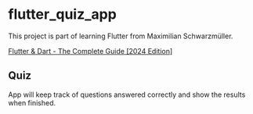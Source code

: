 # flutter_quiz_app

This project is part of learning Flutter from Maximilian Schwarzmüller.

[Flutter & Dart - The Complete Guide [2024 Edition]](https://www.udemy.com/course/learn-flutter-dart-to-build-ios-android-apps/)

## Quiz
App will keep track of questions answered correctly and show the results when finished.






